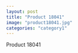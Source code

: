```yaml
---
layout: post
title: "Product 18041"
image: "product18041.jpg"
categories: "category1"
---
```

Product 18041
